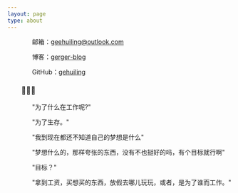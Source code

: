 ```yaml
---
layout: page
type: about
---
```


<!-- ### &nbsp;&nbsp;&nbsp;&nbsp;&nbsp;&nbsp;&nbsp;&nbsp;&nbsp;&nbsp;我不是地球人我什么人 -->

&nbsp;&nbsp;&nbsp;&nbsp;&nbsp;&nbsp;&nbsp;&nbsp;&nbsp;&nbsp;&nbsp;&nbsp;&nbsp;&nbsp;邮箱：geehuiling@outlook.com
 
&nbsp;&nbsp;&nbsp;&nbsp;&nbsp;&nbsp;&nbsp;&nbsp;&nbsp;&nbsp;&nbsp;&nbsp;&nbsp;&nbsp;博客：[gerger-blog](https://gehuiling.github.io/)
 
&nbsp;&nbsp;&nbsp;&nbsp;&nbsp;&nbsp;&nbsp;&nbsp;&nbsp;&nbsp;&nbsp;&nbsp;&nbsp;&nbsp;GitHub：[gehuiling](https://github.com/gehuiling/)
 

<!-- ### &nbsp;&nbsp;&nbsp;&nbsp;&nbsp;&nbsp;&nbsp;&nbsp;&nbsp;&nbsp;关于日常

&nbsp;&nbsp;&nbsp;&nbsp;&nbsp;&nbsp;&nbsp;&nbsp;&nbsp;&nbsp;&nbsp;&nbsp;&nbsp;&nbsp;我不喜欢春雨，软绵绵了些，雨天可能更适合养耳朵。喜欢看网易云的评论，总感觉是在看一段段街头采访视频，每个人都匆匆忙忙，只是在镜头前留下自己的两三句话，戛然而止，总让人仿佛看到了他们的青春、遗憾、喜乐、成长。步履不停的人也总想找个与世隔绝的角落悄悄吐露心声，静静地缅怀追忆，睁开眼我们又是赶路人。认真不浮躁的曲子可能不火，但也会有很多的知音在这，有些声音是让你有点忧伤，却又能坚强，评论不多但却恰宜到耳根的是素如白玉，回味十里。只是听者在意，唇语更甚千言万语。 -->

### &nbsp;&nbsp;&nbsp;&nbsp;&nbsp;&nbsp;&nbsp;&nbsp;🎲🌿🍻
 
<!-- &nbsp;&nbsp;&nbsp;&nbsp;&nbsp;&nbsp;&nbsp;&nbsp;&nbsp;&nbsp;&nbsp;&nbsp;&nbsp;&nbsp;"绝望？有功夫绝望的话，还不如去吃点好吃的好好睡一觉呢。走吧，去吃肉，不去吃肉吗？" -->

<!-- ### &nbsp;&nbsp;&nbsp;&nbsp;&nbsp;&nbsp;&nbsp;&nbsp;还有 -->

&nbsp;&nbsp;&nbsp;&nbsp;&nbsp;&nbsp;&nbsp;&nbsp;&nbsp;&nbsp;&nbsp;&nbsp;&nbsp;&nbsp;"为了什么在工作呢?"

&nbsp;&nbsp;&nbsp;&nbsp;&nbsp;&nbsp;&nbsp;&nbsp;&nbsp;&nbsp;&nbsp;&nbsp;&nbsp;&nbsp;"为了生存。"
 
&nbsp;&nbsp;&nbsp;&nbsp;&nbsp;&nbsp;&nbsp;&nbsp;&nbsp;&nbsp;&nbsp;&nbsp;&nbsp;&nbsp;"我到现在都还不知道自己的梦想是什么"

&nbsp;&nbsp;&nbsp;&nbsp;&nbsp;&nbsp;&nbsp;&nbsp;&nbsp;&nbsp;&nbsp;&nbsp;&nbsp;&nbsp;"梦想什么的，那样夸张的东西，没有不也挺好的吗，有个目标就行啊"

&nbsp;&nbsp;&nbsp;&nbsp;&nbsp;&nbsp;&nbsp;&nbsp;&nbsp;&nbsp;&nbsp;&nbsp;&nbsp;&nbsp;"目标？"

&nbsp;&nbsp;&nbsp;&nbsp;&nbsp;&nbsp;&nbsp;&nbsp;&nbsp;&nbsp;&nbsp;&nbsp;&nbsp;&nbsp;"拿到工资，买想买的东西，放假去哪儿玩玩，或者，是为了谁而工作。"<br /><br />